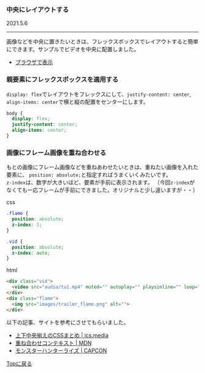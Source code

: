 ### 中央にレイアウトする 
2021.5.6

---

画像などを中央に置きたいときは、フレックスボックスでレイアウトすると簡単にできます。サンプルでビデオを中央に配置しました。

- [ブラウザで表示](../sample/monhan/index_monhan.html)

### 親要素にフレックスボックスを適用する
`display: flex`でレイアウトをフレックスにして、`justify-content: center`,
`align-items: center`で横と縦の配置をセンターにします。
```css
body {
  display: flex;
  justify-content: center;
  align-items: center;
}
```

### 画像にフレーム画像を重ね合わせる
もとの画像にフレーム画像などを重ねあわせたいときは、重ねたい画像を入れた要素に、
`position: absolute;`と指定すればうまくいくみたいです。  
`z-index`は、数字が大きいほど、要素が手前に表示されます。
（今回`z-index`がなくても一応フレームが手前にできました。オリジナルと少し違いますが・・）

css
```css
.flame {
  position: absolute;
  z-index: 1;
}

.vid {
  position: absolute;
  z-index: auto;
}
```
html
```html
<div class="vid">
  <video src="audio/tu1.mp4" muted="" autoplay="" playsinline="" loop=""></video>
</div>
<div class="flame">
  <img src="images/trailer_flame.png" alt="">
</div>
```

以下の記事、サイトを参考にさせてもらいました。
- [上下中央揃えのCSSまとめ | ics.media](https://ics.media/entry/17522/)
- [重ね合わせコンテキスト | MDN](https://developer.mozilla.org/ja/docs/Web/CSS/CSS_Positioning/Understanding_z_index/The_stacking_context)
- [モンスターハンターライズ | CAPCON](https://www.capcom.co.jp/monsterhunter/rise/)


[Topに戻る](../)
